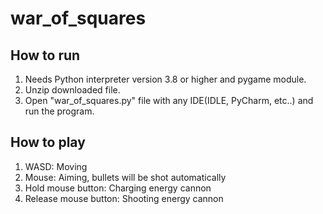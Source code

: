 # war_of_squares
## How to run
1. Needs Python interpreter version 3.8 or higher and pygame module.
2. Unzip downloaded file.
3. Open "war_of_squares.py" file with any IDE(IDLE, PyCharm, etc..) and run the program.
## How to play
1. WASD: Moving
2. Mouse: Aiming, bullets will be shot automatically
3. Hold mouse button: Charging energy cannon
4. Release mouse button: Shooting energy cannon
